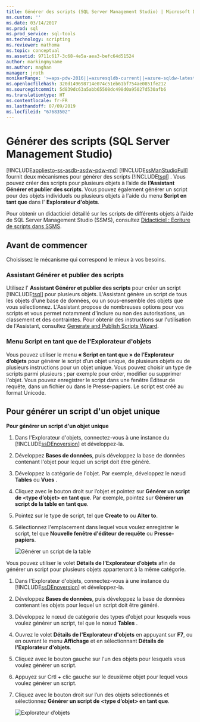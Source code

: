 ```yaml
---
title: Générer des scripts (SQL Server Management Studio) | Microsoft Docs
ms.custom: ''
ms.date: 03/14/2017
ms.prod: sql
ms.prod_service: sql-tools
ms.technology: scripting
ms.reviewer: mathoma
ms.topic: conceptual
ms.assetid: 9711c617-3c68-4e5a-aea3-befc64d51524
author: markingmyname
ms.author: maghan
manager: jroth
monikerRange: '>=aps-pdw-2016||=azuresqldb-current||=azure-sqldw-latest||>=sql-server-2016||=sqlallproducts-allversions||>=sql-server-linux-2017||=azuresqldb-mi-current'
ms.openlocfilehash: 320d149698714e074c51eb61bf754ae0851fe212
ms.sourcegitcommit: 5d839dc63a5abb65508dc498d0a95027d530afb6
ms.translationtype: HT
ms.contentlocale: fr-FR
ms.lasthandoff: 07/09/2019
ms.locfileid: "67683502"
---
```

# <a name="generate-scripts-sql-server-management-studio"></a>Générer des scripts (SQL Server Management Studio)
[!INCLUDE[appliesto-ss-asdb-asdw-pdw-md](../../includes/appliesto-ss-asdb-asdw-pdw-md.md)]
  [!INCLUDE[ssManStudioFull](../../includes/ssmanstudiofull-md.md)] fournit deux mécanismes pour générer des scripts [!INCLUDE[tsql](../../includes/tsql-md.md)] . Vous pouvez créer des scripts pour plusieurs objets à l’aide de **l’Assistant Générer et publier des scripts**. Vous pouvez également générer un script pour des objets individuels ou plusieurs objets à l'aide du menu **Script en tant que** dans l' **Explorateur d'objets**.  

Pour obtenir un didacticiel détaillé sur les scripts de différents objets à l’aide de SQL Server Management Studio (SSMS), consultez [Didacticiel : Écriture de scripts dans SSMS](https://docs.microsoft.com/sql/ssms/tutorials/scripting-ssms).

  
## <a name="before-you-begin"></a>Avant de commencer  
 Choisissez le mécanisme qui correspond le mieux à vos besoins.  
  
###  <a name="GenPubScriptWiz"></a> Assistant Générer et publier des scripts  
 Utilisez l' **Assistant Générer et publier des scripts** pour créer un script [!INCLUDE[tsql](../../includes/tsql-md.md)] pour plusieurs objets. L'Assistant génère un script de tous les objets d'une base de données, ou un sous-ensemble des objets que vous sélectionnez. L'Assistant propose de nombreuses options pour vos scripts et vous permet notamment d'inclure ou non des autorisations, un classement et des contraintes. Pour obtenir des instructions sur l'utilisation de l'Assistant, consultez [Generate and Publish Scripts Wizard](../../relational-databases/scripting/generate-and-publish-scripts-wizard.md).  
  
###  <a name="OEScriptAsMenu"></a> Menu Script en tant que de l'Explorateur d'objets  
 Vous pouvez utiliser le menu **« Script en tant que » de l’Explorateur d’objets** pour générer le script d’un objet unique, de plusieurs objets ou de plusieurs instructions pour un objet unique. Vous pouvez choisir un type de scripts parmi plusieurs ; par exemple pour créer, modifier ou supprimer l'objet. Vous pouvez enregistrer le script dans une fenêtre Éditeur de requête, dans un fichier ou dans le Presse-papiers. Le script est créé au format Unicode.  
  
##  <a name="ScriptSingleObject"></a> Pour générer un script d'un objet unique  
 **Pour générer un script d'un objet unique**  
  
1.  Dans l'Explorateur d'objets, connectez-vous à une instance du [!INCLUDE[ssDEnoversion](../../includes/ssdenoversion-md.md)] et développez-la.  
  
2.  Développez **Bases de données**, puis développez la base de données contenant l'objet pour lequel un script doit être généré.  
  
3.  Développez la catégorie de l'objet. Par exemple, développez le nœud **Tables** ou **Vues** .  
  
4.  Cliquez avec le bouton droit sur l’objet et pointez sur **Générer un script de \<type d’objet> en tant que**. Par exemple, pointez sur **Générer un script de la table en tant que**.  
  
5.  Pointez sur le type de script, tel que **Create to** ou **Alter to**.  
  
6.  Sélectionnez l'emplacement dans lequel vous voulez enregistrer le script, tel que **Nouvelle fenêtre d'éditeur de requête** ou **Presse-papiers**.  

    ![Générer un script de la table](media/generate-scripts-sql-server-management-studio/scripttable.png)
  
  
 Vous pouvez utiliser le volet **Détails de l’Explorateur d’objets** afin de générer un script pour plusieurs objets appartenant à la même catégorie.  
  
1.  Dans l'Explorateur d'objets, connectez-vous à une instance du [!INCLUDE[ssDEnoversion](../../includes/ssdenoversion-md.md)] et développez-la.  
  
2.  Développez **Bases de données**, puis développez la base de données contenant les objets pour lequel un script doit être généré.  
  
3.  Développez le nœud de catégorie des types d'objet pour lesquels vous voulez générer un script, tel que le nœud **Tables** .  
  
4.  Ouvrez le volet **Détails de l'Explorateur d'objets** en appuyant sur **F7**, ou en ouvrant le menu **Affichage** et en sélectionnant **Détails de l'Explorateur d'objets**.  
  
5.  Cliquez avec le bouton gauche sur l'un des objets pour lesquels vous voulez générer un script.  
  
6.  Appuyez sur Crtl + clic gauche sur le deuxième objet pour lequel vous voulez générer un script.  
  
7.  Cliquez avec le bouton droit sur l’un des objets sélectionnés et sélectionnez **Générer un script de \<type d’objet> en tant que**.  

    ![Explorateur d’objets](media/generate-scripts-sql-server-management-studio/objectexplorerdetails.png)
  
  
